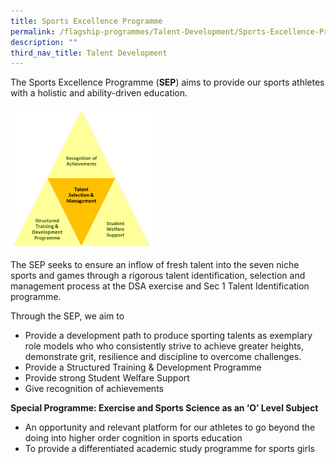```yaml
---
title: Sports Excellence Programme
permalink: /flagship-programmes/Talent-Development/Sports-Excellence-Programme/
description: ""
third_nav_title: Talent Development
---
```


The Sports Excellence Programme (<b>SEP</b>) aims to provide our sports athletes with a holistic and ability-driven education.


<img src="/images/Sports%20Excellence%20Programme%201.png" style="width:45%">


The SEP seeks to ensure an inflow of fresh talent into the seven niche sports and games through a rigorous talent identification, selection and management process at the DSA exercise and Sec 1 Talent Identification programme.  
  
Through the SEP, we aim to  

*   Provide a development path to produce sporting talents as exemplary role models who who consistently strive to achieve greater heights, demonstrate grit, resilience and discipline to overcome challenges.
*   Provide a Structured Training & Development Programme
*   Provide strong Student Welfare Support
*   Give recognition of achievements 

  
<b>Special Programme: Exercise and Sports Science as an ‘O’ Level Subject</b>  

*   An opportunity and relevant platform for our athletes to go beyond the doing into higher order cognition in sports education 
*   To provide a differentiated academic study programme for sports girls